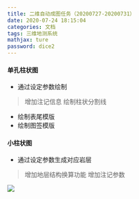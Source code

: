 ```yaml
---
title: 二维自动成图任务（20200727-20200731）
date: 2020-07-24 18:15:04
categories: 文档
tags: 三维地测系统
mathjax: ture
password: dice2
---
```


#### 单孔柱状图
* 通过设定参数绘制
> 增加注记信息
> 绘制柱状分割线
* 绘制表尾模版
* 绘制图签模版


#### 小柱状图

* 通过设定参数生成对应岩层
> 增加地层结构换算功能
> 增加注记参数

![](15955856599713.jpg)
